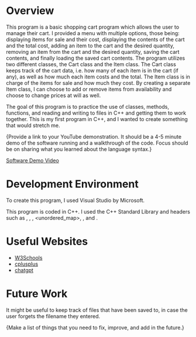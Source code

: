 # Overview
This program is a basic shopping cart program which allows the user to manage their cart. I provided a menu with multiple options, those being: displaying items for sale and their cost,
displaying the contents of the cart and the total cost, adding an item to the cart and the desired quantity, removing an item from the cart and the desired quantity,
saving the cart contents, and finally loading the saved cart contents. The program utilizes two different classes, the Cart class and the Item class. The Cart class keeps track of
the cart data, i.e. how many of each item is in the cart (if any), as well as how much each item costs and the total. The Item class is in charge of the items for sale and how much they
cost. By creating a separate Item class, I can choose to add or remove items from availability and choose to change prices at will as well.

The goal of this program is to practice the use of classes, methods, functions, and reading and writing to files in C++ and getting them to work together.
This is my first program in C++, and I wanted to create something that would stretch me.

{Provide a link to your YouTube demonstration. It should be a 4-5 minute demo of the software running and a walkthrough of the code. Focus should be on sharing what you learned about the language syntax.}

[Software Demo Video](https://youtu.be/feWQjUU3TZU)

# Development Environment
To create this program, I used Visual Studio by Microsoft.

This program is coded in C++. I used the C++ Standard Library and headers such as <iostream>, <fstream>, <sstream>, <unordered_map>, <vector>, and <string>. 

# Useful Websites
- [W3Schools](https://www.w3schools.com/cpp/)
- [cplusplus](https://cplusplus.com/reference/stl/)
- [chatgpt](https://chat.openai.com/)

# Future Work
It might be useful to keep track of files that have been saved to, in case the user forgets the filename they entered.

{Make a list of things that you need to fix, improve, and add in the future.}